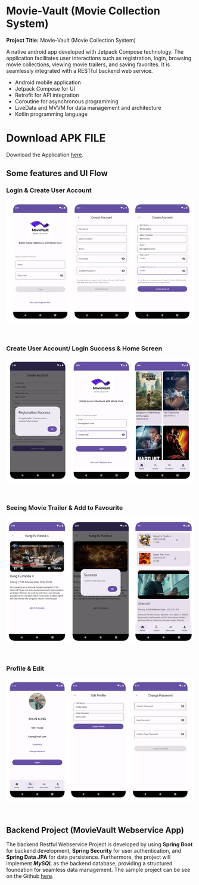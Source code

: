 # **Movie-Vault (Movie Collection System)**

**Project Title:** Movie-Vault (Movie Collection System)

A native android app developed with Jetpack Compose technology. The application facilitates user interactions such as registration, login, browsing movie collections, viewing movie trailers, and saving favorites. It is seamlessly integrated with a RESTful backend web service.

* Android mobile application
* Jetpack Compose for UI
* Retrofit for API integration
* Coroutine for asynchronous programming
* LiveData and MVVM for data management and architecture
* Kotlin programming language

# Download APK FILE 

Download the Application <a href="release/MovieVault.apk" title="Download" download>here</a>.

## Some features and UI Flow

### **Login & Create User Account**


![img.png](screens/login_create.png)

<br/>

### **Create User Account/ Login Success & Home Screen**

![img.png](create_login_success_home.png)

<br/>

### **Seeing Movie Trailer & Add to Favourite**

![img.png](seemovie_addfavourite.png)

<br/>

### **Profile & Edit** 

![img.png](profile_edit_pwd.png)


<br/>

## **Backend Project (MovieVault Webservice App)**

The backend Restful Webservice Project is developed by using **Spring Boot** for backend development, **Spring Security** for user authentication, and **Spring Data JPA** for data persistence. Furthermore, the project will implement _**MySQL**_ as the backend database, providing a structured foundation for seamless data management. 
The sample project can be see on the Github [here](https://github.com/ksmaprince/MovieValut-WebServices).